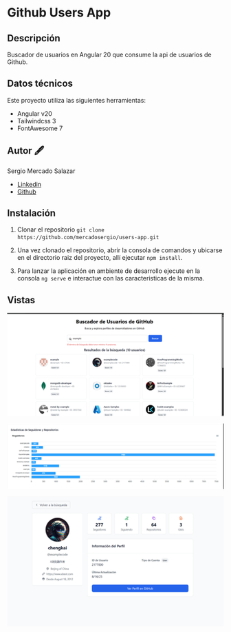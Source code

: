 # Github Users App

## Descripción

Buscador de usuarios en Angular 20 que consume la api de usuarios de Github.

## Datos técnicos

Este proyecto utiliza las siguientes herramientas:
- Angular v20
- Tailwindcss 3
- FontAwesome 7

## Autor 🖋️

Sergio Mercado Salazar

- [Linkedin](https://www.linkedin.com/in/devsergiom/)
- [Github](https://github.com/mercadosergio)

## Instalación

1. Clonar el repositorio
   `git clone https://github.com/mercadosergio/users-app.git`

2. Una vez clonado el repositorio, abrir la consola de comandos y ubicarse en el directorio raiz del proyecto, allí ejecutar `npm install`.

3. Para lanzar la aplicación en ambiente de desarrollo ejecute en la consola `ng serve` e interactue con las caracteristicas de la misma.

## Vistas

![Resultados](/public/cap-1.png)

![Grafico de barras](/public/cap-2.png)

![Detalle](/public/cap-3.png)